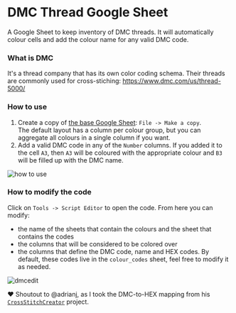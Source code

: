 # DMC Thread Google Sheet
A Google Sheet to keep inventory of DMC threads. It will automatically colour cells and add the colour name for any valid DMC code.

### What is DMC
It's a thread company that has its own color coding schema. Their threads are commonly used for cross-stiching: https://www.dmc.com/us/thread-5000/

### How to use
1. Create a copy of [the base Google Sheet](https://docs.google.com/spreadsheets/d/11LGlq5iOEaUjL3uIchl868p0G1mrW2Gz5RfZK5EjYhM/edit?usp=sharing): `File -> Make a copy`.  
  The default layout has a column per colour group, but you can aggregate all colours in a single column if you want.
2. Add a valid DMC code in any of the `Number` columns. If you added it to the cell `A3`, then `A3` will be coloured with the appropriate colour and `B3` will be filled up with the DMC name.

![how to use](https://user-images.githubusercontent.com/17187770/103323734-50c6ba80-4a12-11eb-9d9d-156752b7926c.gif)

### How to modify the code
Click on `Tools -> Script Editor` to open the code. From here you can modify:
- the name of the sheets that contain the colours and the sheet that contains the codes
- the columns that will be considered to be colored over
- the columns that define the DMC code, name and HEX codes. By default, these codes live in the `colour_codes` sheet, feel free to modify it as needed.

![dmcedit](https://user-images.githubusercontent.com/17187770/103323846-af8c3400-4a12-11eb-9b95-2b3fcd671d19.gif)


♥️ Shoutout to @adrianj, as I took the DMC-to-HEX mapping from his [`CrossStitchCreator`](https://github.com/adrianj/CrossStitchCreator/blob/master/CrossStitchCreator/Resources/DMC%20Cotton%20Floss%20converted%20to%20RGB%20Values.csv) project.

